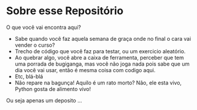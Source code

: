 # Sobre esse  Repositório

O que você vai encontra aqui?

- Sabe quando você faz aquela semana de graça onde no final o cara vai vender o curso? 
- Trecho de código que você faz para testar, ou um exercicio aleatório.
- Ao quebrar algo, você abre a caixa de ferramenta, perceber que tem uma porrada de bugiganga, mas você não joga nada pois sabe que um dia você vai usar, então é mesma coisa com codigo aqui.
- Etc, blá-blá 
- Não repare na bagunça! Aquilo é um rato morto? Não, ele esta vivo, Python gosta de alimento vivo!

Ou seja apenas um deposito ... 


